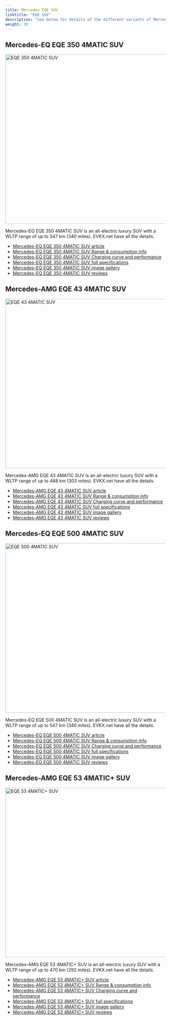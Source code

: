 ```yaml
---
title: Mercedes EQE SUV
linktitle: "EQE SUV"
description: "See below for details of the different variants of Mercedes EQE SUV"
weight: 30
---
```

## Mercedes-EQ EQE 350 4MATIC SUV

<a href="/models/mercedes/eqe_suv/eqe_350_4matic_suv/"><img src="https://media.evkx.net/multimedia/models/mercedes/eqe_suv/eqe_350_4matic_suv/main_1_st.jpg" width="800" height="533" alt="EQE 350 4MATIC SUV" ></a>

Mercedes-EQ EQE 350 4MATIC SUV is an all-electric luxury SUV with a WLTP range of up to 547 km (340 miles). EVKX.net have all the details. 

- [Mercedes-EQ EQE 350 4MATIC SUV article](/models/mercedes/eqe_suv/eqe_350_4matic_suv/)
- [Mercedes-EQ EQE 350 4MATIC SUV Range & consumption info](/models/mercedes/eqe_suv/eqe_350_4matic_suv//rangeandconsumption)
- [Mercedes-EQ EQE 350 4MATIC SUV Charging curve and performance](/models/mercedes/eqe_suv/eqe_350_4matic_suv//chargingcurve)
- [Mercedes-EQ EQE 350 4MATIC SUV full specifications](/models/mercedes/eqe_suv/eqe_350_4matic_suv//specifications)
- [Mercedes-EQ EQE 350 4MATIC SUV image gallery](/models/mercedes/eqe_suv/eqe_350_4matic_suv//gallery)
- [Mercedes-EQ EQE 350 4MATIC SUV reviews](/models/mercedes/eqe_suv/eqe_350_4matic_suv//reviews)

## Mercedes-AMG EQE 43 4MATIC SUV

<a href="/models/mercedes/eqe_suv/eqe_43_4matic_suv/"><img src="https://media.evkx.net/multimedia/models/mercedes/eqe_suv/eqe_43_4matic_suv/main_1_st.jpg" width="800" height="533" alt="EQE 43 4MATIC SUV" ></a>

Mercedes-AMG EQE 43 4MATIC SUV is an all-electric luxury SUV with a WLTP range of up to 488 km (303 miles). EVKX.net have all the details. 

- [Mercedes-AMG EQE 43 4MATIC SUV article](/models/mercedes/eqe_suv/eqe_43_4matic_suv/)
- [Mercedes-AMG EQE 43 4MATIC SUV Range & consumption info](/models/mercedes/eqe_suv/eqe_43_4matic_suv//rangeandconsumption)
- [Mercedes-AMG EQE 43 4MATIC SUV Charging curve and performance](/models/mercedes/eqe_suv/eqe_43_4matic_suv//chargingcurve)
- [Mercedes-AMG EQE 43 4MATIC SUV full specifications](/models/mercedes/eqe_suv/eqe_43_4matic_suv//specifications)
- [Mercedes-AMG EQE 43 4MATIC SUV image gallery](/models/mercedes/eqe_suv/eqe_43_4matic_suv//gallery)
- [Mercedes-AMG EQE 43 4MATIC SUV reviews](/models/mercedes/eqe_suv/eqe_43_4matic_suv//reviews)

## Mercedes-EQ EQE 500 4MATIC SUV

<a href="/models/mercedes/eqe_suv/eqe_500_4matic_suv/"><img src="https://media.evkx.net/multimedia/models/mercedes/eqe_suv/eqe_500_4matic_suv/main_1_st.jpg" width="800" height="533" alt="EQE 500 4MATIC SUV" ></a>

Mercedes-EQ EQE 500 4MATIC SUV is an all-electric luxury SUV with a WLTP range of up to 547 km (340 miles). EVKX.net have all the details. 

- [Mercedes-EQ EQE 500 4MATIC SUV article](/models/mercedes/eqe_suv/eqe_500_4matic_suv/)
- [Mercedes-EQ EQE 500 4MATIC SUV Range & consumption info](/models/mercedes/eqe_suv/eqe_500_4matic_suv//rangeandconsumption)
- [Mercedes-EQ EQE 500 4MATIC SUV Charging curve and performance](/models/mercedes/eqe_suv/eqe_500_4matic_suv//chargingcurve)
- [Mercedes-EQ EQE 500 4MATIC SUV full specifications](/models/mercedes/eqe_suv/eqe_500_4matic_suv//specifications)
- [Mercedes-EQ EQE 500 4MATIC SUV image gallery](/models/mercedes/eqe_suv/eqe_500_4matic_suv//gallery)
- [Mercedes-EQ EQE 500 4MATIC SUV reviews](/models/mercedes/eqe_suv/eqe_500_4matic_suv//reviews)

## Mercedes-AMG EQE 53 4MATIC+ SUV

<a href="/models/mercedes/eqe_suv/eqe_53_4maticplus_suv/"><img src="https://media.evkx.net/multimedia/models/mercedes/eqe_suv/eqe_53_4maticplus_suv/main_1_st.jpg" width="800" height="533" alt="EQE 53 4MATIC+ SUV" ></a>

Mercedes-AMG EQE 53 4MATIC+ SUV is an all-electric luxury SUV with a WLTP range of up to 470 km (292 miles). EVKX.net have all the details. 

- [Mercedes-AMG EQE 53 4MATIC+ SUV article](/models/mercedes/eqe_suv/eqe_53_4maticplus_suv/)
- [Mercedes-AMG EQE 53 4MATIC+ SUV Range & consumption info](/models/mercedes/eqe_suv/eqe_53_4maticplus_suv//rangeandconsumption)
- [Mercedes-AMG EQE 53 4MATIC+ SUV Charging curve and performance](/models/mercedes/eqe_suv/eqe_53_4maticplus_suv//chargingcurve)
- [Mercedes-AMG EQE 53 4MATIC+ SUV full specifications](/models/mercedes/eqe_suv/eqe_53_4maticplus_suv//specifications)
- [Mercedes-AMG EQE 53 4MATIC+ SUV image gallery](/models/mercedes/eqe_suv/eqe_53_4maticplus_suv//gallery)
- [Mercedes-AMG EQE 53 4MATIC+ SUV reviews](/models/mercedes/eqe_suv/eqe_53_4maticplus_suv//reviews)

